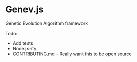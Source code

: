 # Genev.js
Genetic Evolution Algorithm framework

Todo:
* Add tests
* Node.js-ify
* CONTRIBUTING.md - Really want this to be open source